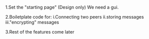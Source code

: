 1.Set the "starting page" (Design only)
We need a gui.

2.Boiletplate code for:
    i.Connecting two peers
    ii.storing messages
    iii."encrypting" messages

3.Rest of the features come later


